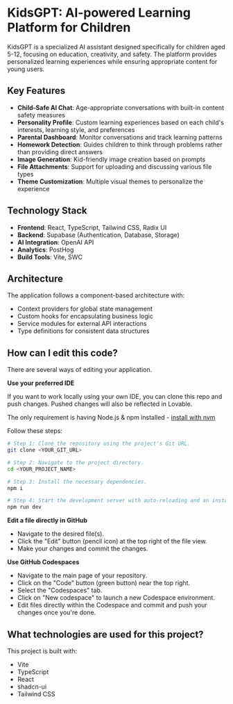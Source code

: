 # KidsGPT: AI-powered Learning Platform for Children

KidsGPT is a specialized AI assistant designed specifically for children aged 5-12, focusing on education, creativity, and safety. The platform provides personalized learning experiences while ensuring appropriate content for young users.

## Key Features

- **Child-Safe AI Chat**: Age-appropriate conversations with built-in content safety measures
- **Personality Profile**: Custom learning experiences based on each child's interests, learning style, and preferences
- **Parental Dashboard**: Monitor conversations and track learning patterns
- **Homework Detection**: Guides children to think through problems rather than providing direct answers
- **Image Generation**: Kid-friendly image creation based on prompts
- **File Attachments**: Support for uploading and discussing various file types
- **Theme Customization**: Multiple visual themes to personalize the experience

## Technology Stack

- **Frontend**: React, TypeScript, Tailwind CSS, Radix UI
- **Backend**: Supabase (Authentication, Database, Storage)
- **AI Integration**: OpenAI API
- **Analytics**: PostHog
- **Build Tools**: Vite, SWC

## Architecture

The application follows a component-based architecture with:
- Context providers for global state management
- Custom hooks for encapsulating business logic
- Service modules for external API interactions
- Type definitions for consistent data structures



## How can I edit this code?

There are several ways of editing your application.


**Use your preferred IDE**

If you want to work locally using your own IDE, you can clone this repo and push changes. Pushed changes will also be reflected in Lovable.

The only requirement is having Node.js & npm installed - [install with nvm](https://github.com/nvm-sh/nvm#installing-and-updating)

Follow these steps:

```sh
# Step 1: Clone the repository using the project's Git URL.
git clone <YOUR_GIT_URL>

# Step 2: Navigate to the project directory.
cd <YOUR_PROJECT_NAME>

# Step 3: Install the necessary dependencies.
npm i

# Step 4: Start the development server with auto-reloading and an instant preview.
npm run dev
```

**Edit a file directly in GitHub**

- Navigate to the desired file(s).
- Click the "Edit" button (pencil icon) at the top right of the file view.
- Make your changes and commit the changes.

**Use GitHub Codespaces**

- Navigate to the main page of your repository.
- Click on the "Code" button (green button) near the top right.
- Select the "Codespaces" tab.
- Click on "New codespace" to launch a new Codespace environment.
- Edit files directly within the Codespace and commit and push your changes once you're done.

## What technologies are used for this project?

This project is built with:

- Vite
- TypeScript
- React
- shadcn-ui
- Tailwind CSS

